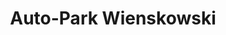 ---
title: "Auto-Park Wienskowski"
url: /kyffhaeuserland/auto-park-wienskowski/
shop: Autowerkstatt
---